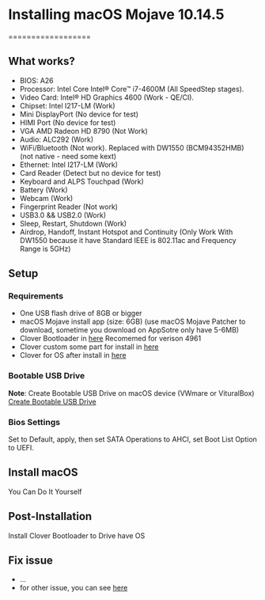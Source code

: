 # Installing macOS Mojave 10.14.5
==================
## What works?
- BIOS: A26
- Processor: Intel Core Intel® Core™ i7-4600M (All SpeedStep stages).
- Video Card: Intel® HD Graphics 4600 (Work - QE/CI).
- Chipset: Intel I217-LM (Work)
- Mini DisplayPort (No device for test)
- HIMI Port (No device for test)
- VGA AMD Radeon HD 8790 (Not Work)
- Audio: ALC292 (Work)
- WiFi/Bluetooth (Not work). Replaced with DW1550 (BCM94352HMB) (not native - need some kext)
- Ethernet: Intel I217-LM (Work)
- Card Reader (Detect but no device for test)
- Keyboard and ALPS Touchpad (Work)
- Battery (Work)
- Webcam (Work)
- Fingerprint Reader (Not work)
- USB3.0 && USB2.0 (Work)
- Sleep, Restart, Shutdown (Work)
- Airdrop, Handoff, Instant Hotspot and Continuity (Only Work With DW1550 because it have Standard IEEE is 802.11ac and Frequency Range is 5GHz)
## Setup
### Requirements
- One USB flash drive of 8GB or bigger
- macOS Mojave install app (size: 6GB) (use macOS Mojave Patcher to download, sometime you download on AppSotre only have 5-6MB)
- Clover Bootloader in [here](https://sourceforge.net/projects/cloverefiboot/) Recomemed for verison 4961
- Clover custom some part for install in [here](https://github.com/ngdanghau/DELL-latitude-E6540-macOS/releases/tag/v2.4k-r4961)
- Clover for OS after install in [here](https://github.com/ngdanghau/DELL-latitude-E6540-macOS/releases/tag/v2.4k-r4961-b)

### Bootable USB Drive
<strong>Note</strong>: Create Bootable USB Drive on macOS device (VWmare or VituralBox)
[Create Bootable USB Drive](https://github.com/ngdanghau/DELL-latitude-E6540-macOS/wiki/Create-Bootable-USB-Drive)

### Bios Settings
Set to Default, apply, then set SATA Operations to AHCI, set Boot List Option to UEFI.

## Install macOS
You Can Do It Yourself
## Post-Installation
Install Clover Bootloader to Drive have OS

## Fix issue
- ...
- for other issue, you can see [here](https://github.com/ngdanghau/DELL-latitude-E6540-macOS/issues)

